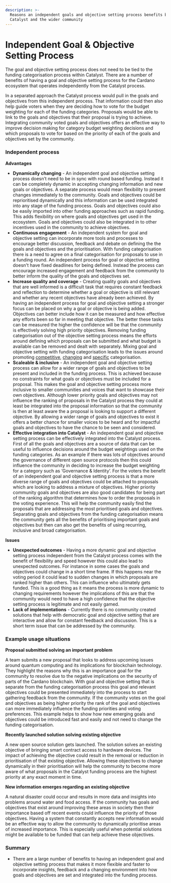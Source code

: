 ```yaml
---
description: >-
  Reasons an independent goals and objective setting process benefits both
  Catalyst and the wider community
---
```


# Independent Goal & Objective Setting Process

The goal and objective setting process does not need to be tied to the funding categorisation process within Catalyst. There are a number of benefits of having a goal and objective setting process for the Cardano ecosystem that operates independently from the Catalyst process.&#x20;



In a separated approach the Catalyst process would pull in the goals and objectives from this independent process. That information could then also help guide voters when they are deciding how to vote for the budget weighting for each of the funding categories. Proposals would be able to link to the goals and objectives that their proposal is trying to achieve. Integrating community voted goals and objectives offers an effective way to improve decision making for category budget weighting decisions and which proposals to vote for based on the priority of each of the goals and objectives set by the community.



### Independent process

**Advantages**

* **Dynamically changing** - An independent goal and objective setting process doesn’t need to be in sync with round based funding. Instead it can be completely dynamic in accepting changing information and new goals or objectives. A separate process would mean flexibility to present changes immediately to the community. Goals and objectives could be reprioritised dynamically and this information can be used integrated into any stage of the funding process. Goals and objectives could also be easily imported into other funding approaches such as rapid funding. This adds flexibility on where goals and objectives get used in the ecosystem. Goals and objectives could also be integrated in to other incentives used in the community to achieve objectives.
* **Continuous engagement** - An independent system for goal and objective setting can incorporate more tools and processes to encourage better discussion, feedback and debate on defining the the goals and objectives and the prioritisation. With funding categorisation there is a need to agree on a final categorisation for proposals to use in a funding round. An independent process for goal or objective setting doesn't have fixed deadlines for being defined. Instead the process can encourage increased engagement and feedback from the community to better inform the quality of the goals and objectives set.
* **Increase quality and coverage** - Creating quality goals and objectives that are well informed is a difficult task that requires constant feedback and reflection to determine whether a goal or objective is still relevant and whether any recent objectives have already been achieved. By having an independent process for goal and objective setting a stronger focus can be placed on why a goal or objective is being added. Objectives can better include how it can be measured and how effective any efforts been so far in meeting that objective. The better these tasks can be measured the higher the confidence will be that the community is effectively solving high priority objectives. Removing funding categorisation out of the objective setting process means the efforts around defining which proposals can be submitted and what budget is available can be removed and dealt with separately. Mixing goal and objective setting with funding categorisation leads to the issues around promoting [competitive](../categorisation-properties/inclusive-vs-exclusive-categorisation.md), [changing](../categorisation-properties/recurring-vs-changing-categorisation.md) and [specific](../categorisation-properties/broad-vs-specific-categorisation.md) categorisation.
* **Scaleable & inclusive** - An independent goal and objective setting process can allow for a wider range of goals and objectives to be present and included in the funding process. This is achieved because no constraints for what goals or objectives must be included for a proposal.  This makes the goal and objective setting process more inclusive to smaller communities and voices that want to showcase their own objectives. Although lower priority goals and objectives may not influence the ranking of proposals in the Catalyst process they could at least be integrated into the proposal information so that the community is then at least aware the a proposal is looking to support a different objective. By allowing a wider range of goals and objectives to exist it offers a better chance for smaller voices to be heard and for impactful goals and objectives to have the chance to be seen and considered.
* **Effective integration into Catalyst** - An independent goal and objective setting process can be effectively integrated into the Catalyst process. First of all the goals and objectives are a source of data that can be useful to influence decisions around the budget weightings used on the funding categories. As an example if there was lots of objectives around the governance of different open source protocols then this could influence the community in deciding to increase the budget weighting for a category such as ‘Governance & Identity’. For the voters the benefit of an independent goal and objective setting process is that a more diverse range of goals and objectives could be attached to proposals which are looking to address a mixture of objectives. Higher priority community goals and objectives are also good candidates for being part of the ranking algorithm that determines how to order the proposals in the voting experience. This will help the community easily find the proposals that are addressing the most prioritised goals and objectives. Separating goals and objectives from the funding categorisation means the community gets all the benefits of prioritising important goals and objectives but then can also get the benefits of using recurring, inclusive and broad categorisation.



**Issues**

* **Unexpected outcomes** - Having a more dynamic goal and objective setting process independent from the Catalyst process comes with the benefit of flexibility and speed however this could also lead to unexpected outcomes. For instance in some cases the goals and objectives could change in a short time frame. If this happens near the voting period it could lead to sudden changes in which proposals are ranked higher than others. This can influence who ultimately gets funded. This is a good thing as it means the process is more dynamic to changing requirements however the implications of this are that the community would need to have a high confidence that the objective setting process is legitimate and not easily gamed.
* **Lack of implementations** - Currently there is no community created solutions that help with democratic goal and objective setting that are interactive and allow for constant feedback and discussion. This is a short term issue that can be addressed by the community.



### Example usage situations

**Proposal submitted solving an important problem**

A team submits a new proposal that looks to address upcoming issues around quantum computing and its implications for blockchain technology. They highlight the reasons why this is an importance goal for the community to resolve due to the negative implications on the security of parts of the Cardano blockchain. With goal and objective setting that is separate from the funding categorisation process this goal and relevant objectives could be presented immediately into the process to start gathering feedback from the community. If the community votes on the goal and objectives as being higher priority the rank of the goal and objectives can more immediately influence the funding priorities and voting preferences. This example helps to show how new emerging goals and objectives could be introduced fast and easily and not need to change the funding categorisation.



**Recently launched solution solving existing objective**

A new open source solution gets launched. The solution solves an existing objective of bringing smart contract access to hardware devices. The impact of achieving the objective could result in the removal or reduction in prioritisation of that existing objective. Allowing these objectives to change dynamically in their prioritisation will help the community to become more aware of what proposals in the Catalyst funding process are the highest priority at any exact moment in time.



**New information emerges regarding an existing objective**

A natural disaster could occur and results in more data and insights into problems around water and food access. If the community has goals and objectives that exist around improving these areas in society then their importance based off recent events could influence the priority of those objectives. Having a system that constantly accepts new information would be an effective way to allow the community to dynamically prioritise areas of increased importance. This is especially useful when potential solutions might be available to be funded that can help achieve these objectives.



### Summary

* There are a large number of benefits to having an independent goal and objective setting process that makes it more flexible and faster to incorporate insights, feedback and a changing environment into how goals and objectives are set and integrated into the funding process.

